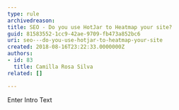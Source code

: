 ```yaml
---
type: rule
archivedreason: 
title: SEO - Do you use HotJar to Heatmap your site?
guid: 81583552-1cc9-42ae-9709-fb473a852bc6
uri: seo---do-you-use-hotjar-to-heatmap-your-site
created: 2018-08-16T23:22:33.0000000Z
authors:
- id: 83
  title: Camilla Rosa Silva
related: []

---
```



Enter Intro Text
<br><excerpt class='endintro'></excerpt><br>



